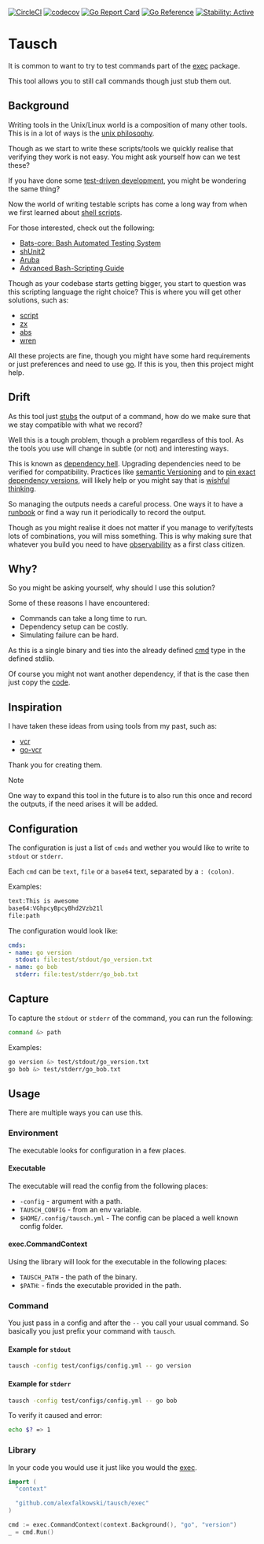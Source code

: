 [![CircleCI](https://circleci.com/gh/alexfalkowski/tausch.svg?style=shield)](https://circleci.com/gh/alexfalkowski/tausch)
[![codecov](https://codecov.io/gh/alexfalkowski/tausch/graph/badge.svg?token=AGP01JOTM0)](https://codecov.io/gh/alexfalkowski/tausch)
[![Go Report Card](https://goreportcard.com/badge/github.com/alexfalkowski/tausch)](https://goreportcard.com/report/github.com/alexfalkowski/tausch)
[![Go Reference](https://pkg.go.dev/badge/github.com/alexfalkowski/tausch.svg)](https://pkg.go.dev/github.com/alexfalkowski/tausch)
[![Stability: Active](https://masterminds.github.io/stability/active.svg)](https://masterminds.github.io/stability/active.html)

# Tausch

It is common to want to try to test commands part of the [exec](https://pkg.go.dev/os/exec) package.

This tool allows you to still call commands though just stub them out.

## Background

Writing tools in the Unix/Linux world is a composition of many other tools. This is in a lot of ways is the [unix philosophy](https://en.wikipedia.org/wiki/Unix_philosophy).

Though as we start to write these scripts/tools we quickly realise that verifying they work is not easy. You might ask yourself how can we test these?

If you have done some [test-driven development](https://en.wikipedia.org/wiki/Test-driven_development), you might be wondering the same thing?

Now the world of writing testable scripts has come a long way from when we first learned about [shell scripts](https://en.wikipedia.org/wiki/Shell_script).

For those interested, check out the following:

- [Bats-core: Bash Automated Testing System](https://github.com/bats-core/bats-core)
- [shUnit2](https://github.com/kward/shunit2)
- [Aruba](https://github.com/cucumber/aruba)
- [Advanced Bash-Scripting Guide](https://tldp.org/LDP/abs/html/index.html)

Though as your codebase starts getting bigger, you start to question was this scripting language the right choice? This is where you will get other solutions, such as:

- [script](https://github.com/bitfield/script)
- [zx](https://github.com/google/zx)
- [abs](https://github.com/abs-lang/abs)
- [wren](https://github.com/wren-lang/wren)

All these projects are fine, though you might have some hard requirements or just preferences and need to use [go](https://go.dev/). If this is you, then this project might help.

## Drift

As this tool just [stubs](http://xunitpatterns.com/Test%20Stub.html) the output of a command, how do we make sure that we stay compatible with what we record?

Well this is a tough problem, though a problem regardless of this tool. As the tools you use will change in subtle (or not) and interesting ways.

This is known as [dependency hell](https://en.wikipedia.org/wiki/Dependency_hell). Upgrading dependencies need to be verified for compatibility. Practices like [semantic Versioning](https://semver.org/) and to [pin exact dependency versions](https://betterdev.blog/pin-exact-dependency-versions/), will likely help or you might say that is [wishful thinking](https://en.wikipedia.org/wiki/Wishful_thinking).

So managing the outputs needs a careful process. One ways it to have a [runbook](https://en.wikipedia.org/wiki/Runbook) or find a way run it periodically to record the output.

Though as you might realise it does not matter if you manage to verify/tests lots of combinations, you will miss something. This is why making sure that whatever you build you need to have [observability](https://en.wikipedia.org/wiki/Observability_(software)) as a first class citizen.

## Why?

So you might be asking yourself, why should I use this solution?

Some of these reasons I have encountered:

- Commands can take a long time to run.
- Dependency setup can be costly.
- Simulating failure can be hard.

As this is a single binary and ties into the already defined [cmd](https://pkg.go.dev/os/exec#Cmd) type in the defined stdlib.

Of course you might not want another dependency, if that is the case then just copy the [code](https://github.com/alexfalkowski/tausch/blob/master/exec/exec.go).

## Inspiration

I have taken these ideas from using tools from my past, such as:

- [vcr](https://github.com/vcr/vcr)
- [go-vcr](https://github.com/dnaeon/go-vcr)

Thank you for creating them.

> [!NOTE]
> One way to expand this tool in the future is to also run this once and record the outputs, if the need arises it will be added.

## Configuration

The configuration is just a list of `cmds` and wether you would like to write to `stdout` or `stderr`.

Each `cmd` can be `text`, `file` or a `base64` text, separated by a `: (colon)`.

Examples:

```txt
text:This is awesome
base64:VGhpcyBpcyBhd2Vzb21l
file:path
```

The configuration would look like:

```yaml
cmds:
- name: go version
  stdout: file:test/stdout/go_version.txt
- name: go bob
  stderr: file:test/stderr/go_bob.txt
```

## Capture

To capture the `stdout` or `stderr` of the command, you can run the following:

```bash
command &> path
```

Examples:

```bash
go version &> test/stdout/go_version.txt
go bob &> test/stderr/go_bob.txt
```

## Usage

There are multiple ways you can use this.

### Environment

The executable looks for configuration in a few places.

#### Executable

The executable will read the config from the following places:

- `-config` - argument with a path.
- `TAUSCH_CONFIG` - from an env variable.
- `$HOME/.config/tausch.yml` - The config can be placed a well known config folder.

#### exec.CommandContext

Using the library will look for the executable in the following places:

- `TAUSCH_PATH` - the path of the binary.
- `$PATH`: - finds the executable provided in the path.

### Command

You just pass in a config and after the `--` you call your usual command. So basically you just prefix your command with `tausch`.

#### Example for `stdout`

```bash
tausch -config test/configs/config.yml -- go version
```

#### Example for `stderr`

```bash
tausch -config test/configs/config.yml -- go bob
```

To verify it caused and error:

```bash
echo $? => 1
```

### Library

In your code you would use it just like you would the [exec](https://pkg.go.dev/os/exec).

```go
import (
  "context"

  "github.com/alexfalkowski/tausch/exec"
)

cmd := exec.CommandContext(context.Background(), "go", "version")
_ = cmd.Run()
```
